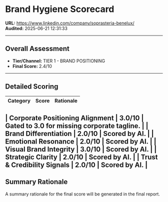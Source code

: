 # Brand Hygiene Scorecard

**URL:** https://www.linkedin.com/company/soprasteria-benelux/  
**Audited:** 2025-06-21 12:31:33

---

## Overall Assessment

- **Tier/Channel:** TIER 1 - BRAND POSITIONING
- **Final Score:** 2.4/10

---

## Detailed Scoring

| Category | Score | Rationale |
| -------- | ----- | --------- |

| **Corporate Positioning Alignment** | 3.0/10 | Gated to 3.0 for missing corporate tagline. |
| **Brand Differentiation** | 2.0/10 | Scored by AI. |
| **Emotional Resonance** | 2.0/10 | Scored by AI. |
| **Visual Brand Integrity** | 3.0/10 | Scored by AI. |
| **Strategic Clarity** | 2.0/10 | Scored by AI. |
| **Trust & Credibility Signals** | 2.0/10 | Scored by AI. |
---

## Summary Rationale

A summary rationale for the final score will be generated in the final report.